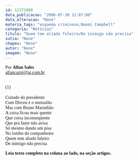 ```yaml
---
id: 12372080
data_publicacao: "2006-07-30 11:07:00"
data_alteracao: "None"
materia_tags: "esquema criminoso,Naomi Campbell"
categoria: "Notícias"
titulo: "Quem tem aliado fuleiro/De inimigo não precisa"
sutia: "None"
chapeu: "None"
autor: "None"
imagem: "None"
---
```

<p><P><FONT face=Verdana>Por <STRONG>Allan Sales</STRONG><BR></FONT><FONT face=Verdana><A href=\"mailto:allancariri@ig.com.br\"><FONT face=Verdana>allancariri@ig.com.br</FONT></A></FONT></P><FONT face=Verdana></p>
<p><P><BR>(1)<BR></FONT><FONT face=Verdana><BR>Coitado do presidente<BR></FONT><FONT face=Verdana>Com Dirceu e o mensalão<BR></FONT><FONT face=Verdana>Mas com Bruno Maranhão<BR></FONT><FONT face=Verdana>A coisa ficou mais quente<BR></FONT><FONT face=Verdana>Que coisa inconseqüente<BR></FONT><FONT face=Verdana>Que pra fazer não avisa<BR></FONT><FONT face=Verdana>Só mesmo dando um pisa<BR></FONT><FONT face=Verdana>No lombo do companheiro<BR></FONT><FONT face=Verdana>Quem tem aliado fuleiro<BR></FONT><FONT face=Verdana>De inimigo não precisa</FONT></P></p>
<p><P><FONT face=Verdana><STRONG>Leia texto completo na coluna ao lado, na seção artigos.</STRONG></FONT></P> </p>
